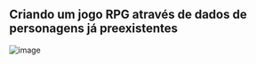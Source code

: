 ## Criando um jogo RPG através de dados de personagens já preexistentes

![image](https://user-images.githubusercontent.com/98166717/156934663-5ed25cf8-4c24-4a9d-b260-557143f0a44e.png)

